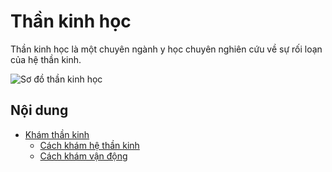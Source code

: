 # Thần kinh học

Thần kinh học là một chuyên ngành y học chuyên nghiên cứu về sự rối loạn của hệ thần kinh.

![Sơ đồ thần kinh học](So-do-than-kinh-hoc.jpg)

## Nội dung

- [Khám thần kinh](https://khamthankinh.vn/)
	- [Cách khám hệ thần kinh](https://khamthankinh.vn/than-kinh/gioi-thieu-ve-kham-than-kinh-...-n354.html)
	- [Cách khám vận động](https://khamthankinh.vn/than-kinh/kham-van-dong-...-n357.html)